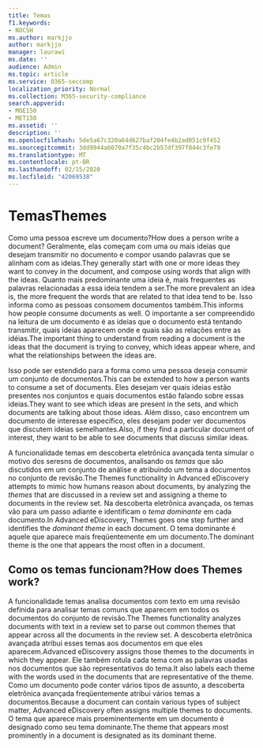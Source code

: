 ```yaml
---
title: Temas
f1.keywords:
- NOCSH
ms.author: markjjo
author: markjjo
manager: laurawi
ms.date: ''
audience: Admin
ms.topic: article
ms.service: O365-seccomp
localization_priority: Normal
ms.collection: M365-security-compliance
search.appverid:
- MOE150
- MET150
ms.assetid: ''
description: ''
ms.openlocfilehash: 5de5a67c320a64d627baf204fe4b2ad051c9f452
ms.sourcegitcommit: 3dd9944a6070a7f35c4bc2b57df397f844c3fe79
ms.translationtype: MT
ms.contentlocale: pt-BR
ms.lasthandoff: 02/15/2020
ms.locfileid: "42069538"
---
```

# <a name="themes"></a><span data-ttu-id="54912-102">Temas</span><span class="sxs-lookup"><span data-stu-id="54912-102">Themes</span></span>

<span data-ttu-id="54912-103">Como uma pessoa escreve um documento?</span><span class="sxs-lookup"><span data-stu-id="54912-103">How does a person write a document?</span></span> <span data-ttu-id="54912-104">Geralmente, elas começam com uma ou mais ideias que desejam transmitir no documento e compor usando palavras que se alinham com as ideias.</span><span class="sxs-lookup"><span data-stu-id="54912-104">They generally start with one or more ideas they want to convey in the document, and compose using words that align with the ideas.</span></span> <span data-ttu-id="54912-105">Quanto mais predominante uma ideia é, mais frequentes as palavras relacionadas a essa ideia tendem a ser.</span><span class="sxs-lookup"><span data-stu-id="54912-105">The more prevalent an idea is, the more frequent the words that are related to that idea tend to be.</span></span> <span data-ttu-id="54912-106">Isso informa como as pessoas consomem documentos também.</span><span class="sxs-lookup"><span data-stu-id="54912-106">This informs how people consume documents as well.</span></span> <span data-ttu-id="54912-107">O importante a ser compreendido na leitura de um documento é as ideias que o documento está tentando transmitir, quais ideias aparecem onde e quais são as relações entre as idéias.</span><span class="sxs-lookup"><span data-stu-id="54912-107">The important thing to understand from reading a document is the ideas that the document is trying to convey, which ideas appear where, and what the relationships between the ideas are.</span></span>

<span data-ttu-id="54912-108">Isso pode ser estendido para a forma como uma pessoa deseja consumir um conjunto de documentos.</span><span class="sxs-lookup"><span data-stu-id="54912-108">This can be extended to how a person wants to consume a set of documents.</span></span> <span data-ttu-id="54912-109">Eles desejam ver quais ideias estão presentes nos conjuntos e quais documentos estão falando sobre essas ideias.</span><span class="sxs-lookup"><span data-stu-id="54912-109">They want to see which ideas are present in the sets, and which documents are talking about those ideas.</span></span> <span data-ttu-id="54912-110">Além disso, caso encontrem um documento de interesse específico, eles desejam poder ver documentos que discutem ideias semelhantes.</span><span class="sxs-lookup"><span data-stu-id="54912-110">Also, if they find a particular document of interest, they want to be able to see documents that discuss similar ideas.</span></span>

<span data-ttu-id="54912-111">A funcionalidade temas em descoberta eletrônica avançada tenta simular o motivo dos seresns de documentos, analisando os *temas* que são discutidos em um conjunto de análise e atribuindo um tema a documentos no conjunto de revisão.</span><span class="sxs-lookup"><span data-stu-id="54912-111">The Themes functionality in Advanced eDiscovery attempts to mimic how humans reason about documents, by analyzing the *themes* that are discussed in a review set and assigning a theme to documents in the review set.</span></span> <span data-ttu-id="54912-112">Na descoberta eletrônica avançada, os temas vão para um passo adiante e identificam o *tema dominante* em cada documento.</span><span class="sxs-lookup"><span data-stu-id="54912-112">In Advanced eDiscovery, Themes goes one step further and identifies the *dominant theme* in each document.</span></span> <span data-ttu-id="54912-113">O tema dominante é aquele que aparece mais freqüentemente em um documento.</span><span class="sxs-lookup"><span data-stu-id="54912-113">The dominant theme is the one that appears the most often in a document.</span></span>

## <a name="how-does-themes-work"></a><span data-ttu-id="54912-114">Como os temas funcionam?</span><span class="sxs-lookup"><span data-stu-id="54912-114">How does Themes work?</span></span>

<span data-ttu-id="54912-115">A funcionalidade temas analisa documentos com texto em uma revisão definida para analisar temas comuns que aparecem em todos os documentos do conjunto de revisão.</span><span class="sxs-lookup"><span data-stu-id="54912-115">The Themes functionality analyzes documents with text in a review set to parse out common themes that appear across all the documents in the review set.</span></span> <span data-ttu-id="54912-116">A descoberta eletrônica avançada atribui esses temas aos documentos em que eles aparecem.</span><span class="sxs-lookup"><span data-stu-id="54912-116">Advanced eDiscovery assigns those themes to the documents in which they appear.</span></span> <span data-ttu-id="54912-117">Ele também rotula cada tema com as palavras usadas nos documentos que são representativos do tema.</span><span class="sxs-lookup"><span data-stu-id="54912-117">It also labels each theme with the words used in the documents that are representative of the theme.</span></span> <span data-ttu-id="54912-118">Como um documento pode conter vários tipos de assunto, a descoberta eletrônica avançada freqüentemente atribui vários temas a documentos.</span><span class="sxs-lookup"><span data-stu-id="54912-118">Because a document can contain various types of subject matter, Advanced eDiscovery often assigns multiple themes to documents.</span></span> <span data-ttu-id="54912-119">O tema que aparece mais proeminentemente em um documento é designado como seu tema dominante.</span><span class="sxs-lookup"><span data-stu-id="54912-119">The theme that appears most prominently in a document is designated as its dominant theme.</span></span>
